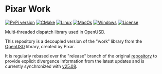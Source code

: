 # Pixar Work

[![PyPi version](https://img.shields.io/pypi/v/pxr-work.svg?logo=pypi&label=PyPI&logoColor=gold)](https://pypi.python.org/pypi/pxr-work)
[![CMake](https://img.shields.io/badge/CMake-3.23...4.1-blue.svg?logo=CMake&logoColor=blue)](https://cmake.org)
[![Linux](https://github.com/untwine/pxr-work/actions/workflows/linux.yml/badge.svg?branch=main)](https://github.com/untwine/pxr-work/actions/workflows/linux.yml)
[![MacOs](https://github.com/untwine/pxr-work/actions/workflows/macos.yml/badge.svg?branch=main)](https://github.com/untwine/pxr-work/actions/workflows/macos.yml)
[![Windows](https://github.com/untwine/pxr-work/actions/workflows/windows.yml/badge.svg?branch=main)](https://github.com/untwine/pxr-work/actions/workflows/windows.yml)
[![License](https://img.shields.io/badge/License-TOST-yellow.svg)](https://github.com/untwine/pxr-work/blob/main/LICENSE.txt)

Multi-threaded dispatch library used in OpenUSD.

This repository is a decoupled version of the "work" library from the
[OpenUSD](https://graphics.pixar.com/usd/release/index.html) library, created
by Pixar.

It is regularly rebased over the "release" branch of the original
[repository](https://github.com/PixarAnimationStudios/OpenUSD) to provide
explicit divergence information from the latest updates and is currently
synchronized with
[v25.08](https://github.com/PixarAnimationStudios/OpenUSD/releases/tag/v25.08).
